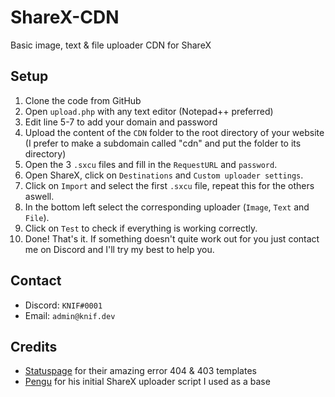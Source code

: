# ShareX-CDN
 Basic image, text & file uploader CDN for ShareX

## Setup
1. Clone the code from GitHub
2. Open `upload.php` with any text editor (Notepad++ preferred)
3. Edit line 5-7 to add your domain and password
4. Upload the content of the `CDN` folder to the root directory of your website (I prefer to make a subdomain called "cdn" and put the folder to its directory)
5. Open the 3 `.sxcu` files and fill in the `RequestURL` and `password`.
6. Open ShareX, click on `Destinations` and `Custom uploader settings`.
7. Click on `Import` and select the first `.sxcu` file, repeat this for the others aswell.
8. In the bottom left select the corresponding uploader (`Image`, `Text` and `File`).
9. Click on `Test` to check if everything is working correctly.
10. Done! That's it. If something doesn't quite work out for you just contact me on Discord and I'll try my best to help you.

## Contact
- Discord: `KNIF#0001`
- Email: `admin@knif.dev`

## Credits
- [Statuspage](https://better-error-pages.statuspage.io) for their amazing error 404 & 403 templates
- [Pengu](https://youtu.be/9jcof4MACM0) for his initial ShareX uploader script I used as a base
